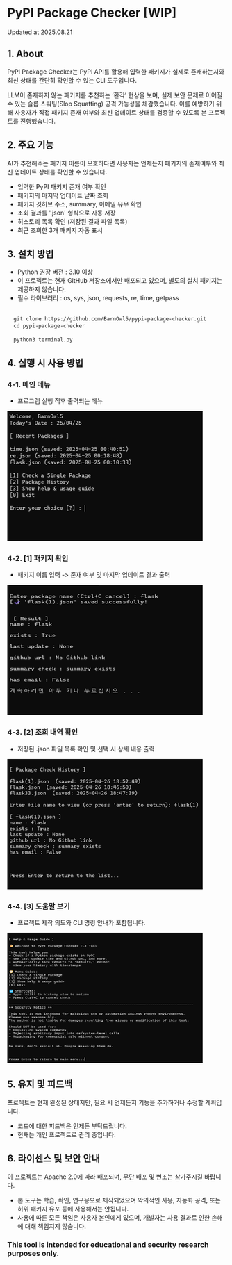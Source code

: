 # PyPI Package Checker [WIP]
Updated at 2025.08.21
## 1. About
PyPI Package Checker는 PyPI API를 활용해 입력한 패키지가 실제로 존재하는지와 최신 상태를 간단히 확인할 수 있는 CLI 도구입니다.

LLM이 존재하지 않는 패키지를 추천하는 ‘환각’ 현상을 보며, 실제 보안 문제로 이어질 수 있는 슬롭 스쿼팅(Slop Squatting) 공격 가능성을 체감했습니다. 이를 예방하기 위해 사용자가 직접 패키지 존재 여부와 최신 업데이트 상태를 검증할 수 있도록 본 프로젝트를 진행했습니다.

## 2. 주요 기능
AI가 추천해주는 패키지 이름이 모호하다면 사용자는 언제든지 패키지의 존재여부와 최신 업데이트 상태를 확인할 수 있습니다.

- 입력한 PyPI 패키지 존재 여부 확인
- 패키지의 마지막 업데이트 날짜 조회
- 패키지 깃허브 주소, summary, 이메일 유무 확인
- 조회 결과를 '.json' 형식으로 자동 저장
- 히스토리 목록 확인 (저장된 결과 파일 목록)
- 최근 조회한 3개 패키지 자동 표시

## 3. 설치 방법
- Python 권장 버전 : 3.10 이상
- 이 프로젝트는 현재 GitHub 저장소에서만 배포되고 있으며, 별도의 설치 패키지는 제공하지 않습니다.
- 필수 라이브러리 : os, sys, json, requests, re, time, getpass

<pre><code>
  git clone https://github.com/BarnOwl5/pypi-package-checker.git
  cd pypi-package-checker
  
  python3 terminal.py
</code></pre>

## 4. 실행 시 사용 방법
### 4-1. 메인 메뉴
- 프로그램 실행 직후 출력되는 메뉴

<img src="/SourceCode/images/1.main_menu.png" width="450px" height="300"></img>
### 4-2. [1] 패키지 확인
- 패키지 이름 입력 -> 존재 여부 및 마지막 업데이트 결과 출력

<img src="/SourceCode/images/2.package_check2.png" width="450px" height="300"></img>
### 4-3. [2] 조회 내역 확인
- 저장된 .json 파일 목록 확인 및 선택 시 상세 내용 출력

<img src="/SourceCode/images/3.history2.png" width="450px" height="300"></img>
### 4-4. [3] 도움말 보기
- 프로젝트 제작 의도와 CLI 명령 안내가 포함됩니다.
  
<img src="/SourceCode/images/4.helptut.png" width="450px" height="300"></img>
## 5. 유지 및 피드백
프로젝트는 현재 완성된 상태지만, 필요 시 언제든지 기능을 추가하거나 수정할 계획입니다.
- 코드에 대한 피드백은 언제든 부탁드립니다.
- 현재는 개인 프로젝트로 관리 중입니다.

## 6. 라이센스 및 보안 안내
이 프로젝트는 Apache 2.0에 따라 배포되며, 무단 배포 및 변조는 삼가주시길 바랍니다.

- 본 도구는 학습, 확인, 연구용으로 제작되었으며 악의적인 사용, 자동화 공격, 또는 허위 패키지 유포 등에 사용해서는 안됩니다.
- 사용에 따른 모든 책임은 사용자 본인에게 있으며, 개발자는 사용 결과로 인한 손해에 대해 책임지지 않습니다.

### This tool is intended for educational and security research purposes only.
